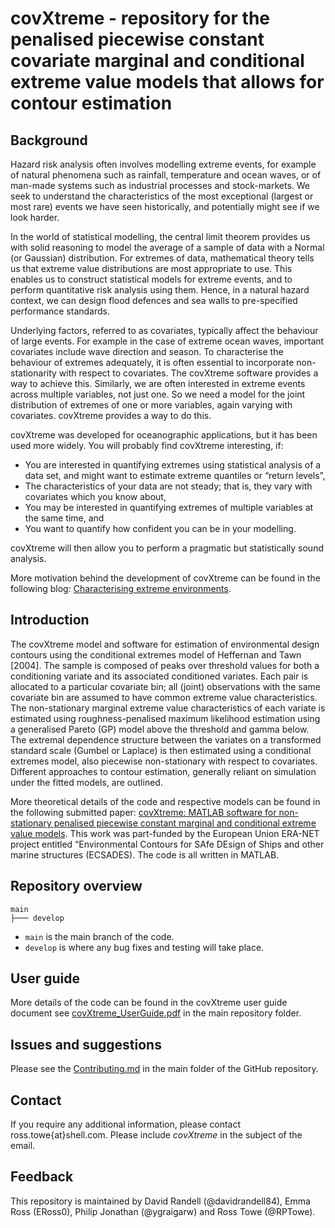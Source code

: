 # covXtreme - repository for the penalised piecewise constant covariate marginal and conditional extreme value models that allows for contour estimation

## Background

Hazard risk analysis often involves modelling extreme events, for example of natural phenomena such as rainfall, temperature and ocean waves, or of man-made systems such as industrial processes and stock-markets.  We seek to understand the characteristics of the most exceptional (largest or most rare) events we have seen historically, and potentially might see if we look harder.

In the world of statistical modelling, the central limit theorem provides us with solid reasoning to model the average of a sample of data with a Normal (or Gaussian) distribution. For extremes of data, mathematical theory tells us that extreme value distributions are most appropriate to use. This enables us to construct statistical models for extreme events, and to perform quantitative risk analysis using them. Hence, in a natural hazard context, we can design flood defences and sea walls to pre-specified performance standards. 

Underlying factors, referred to as covariates, typically affect the behaviour of large events. For example in the case of extreme ocean waves, important covariates include wave direction and season. To characterise the behaviour of extremes adequately, it is often essential to incorporate non-stationarity with respect to covariates. The covXtreme software provides a way to achieve this. Similarly, we are often interested in extreme events across multiple variables, not just one. So we need a model for the joint distribution of extremes of one or more variables, again varying with covariates. covXtreme provides a way to do this.

covXtreme was developed for oceanographic applications, but it has been used more widely. You will probably find covXtreme interesting, if:
* You are interested in quantifying extremes using statistical analysis of a data set, and might want to estimate extreme quantiles or “return levels”,
* The characteristics of your data are not steady; that is, they vary with covariates which you know about,
* You may be interested in quantifying extremes of multiple variables at the same time, and
* You want to quantify how confident you can be in your modelling.
  
covXtreme will then allow you to perform a pragmatic but statistically sound analysis. 

More motivation behind the development of covXtreme can be found in the following blog: [Characterising extreme environments](https://medium.com/data-centric-engineering-blog/characterising-extreme-environments-cc97b2403fcb).

## Introduction

The covXtreme model and software for estimation of environmental design contours using the conditional extremes model of Heffernan and Tawn
[2004]. The sample is composed of peaks over threshold values for both a conditioning variate and its associated conditioned variates. Each pair is allocated to a particular covariate bin; all (joint)
observations with the same covariate bin are assumed to have common extreme value characteristics. The non-stationary marginal extreme value characteristics of each variate is estimated using
roughness-penalised maximum likelihood estimation using a generalised Pareto (GP) model above the threshold and gamma below. The extremal dependence structure between the variates on a transformed standard scale (Gumbel or Laplace) is then estimated using a conditional extremes model, also piecewise non-stationary with respect to covariates. Different approaches to contour estimation,
generally reliant on simulation under the fitted models, are outlined.

More theoretical details of the code and respective models can be found in the following submitted paper: [covXtreme: MATLAB software for non-stationary penalised piecewise constant marginal and conditional extreme value models]([https://www.sciencedirect.com/science/article/pii/S1364815224000963]). This work was part-funded by the European Union ERA-NET project entitled “Environmental Contours for SAfe DEsign of Ships and other marine structures (ECSADES). The code is all written in MATLAB. 

## Repository overview

```text
main
├─── develop
```

* `main` is the main branch of the code. 
* `develop` is where any bug fixes and testing will take place.

## User guide

More details of the code can be found in the covXtreme user guide document see [covXtreme_UserGuide.pdf](https://github.com/sede-open/covXtreme/blob/main/covXtreme_UserGuide.pdf) in the main repository folder.

## Issues and suggestions

Please see the [Contributing.md](https://github.com/sede-open/covXtreme/blob/main/Contributing.md) in the main folder of the GitHub repository. 

## Contact

If you require any additional information, please contact ross.towe{at}shell.com. Please include *covXtreme* in the subject of the email. 

## Feedback
This repository is maintained by David Randell (@davidrandell84), Emma Ross (ERoss0), Philip Jonathan (@ygraigarw) and Ross Towe (@RPTowe). 

